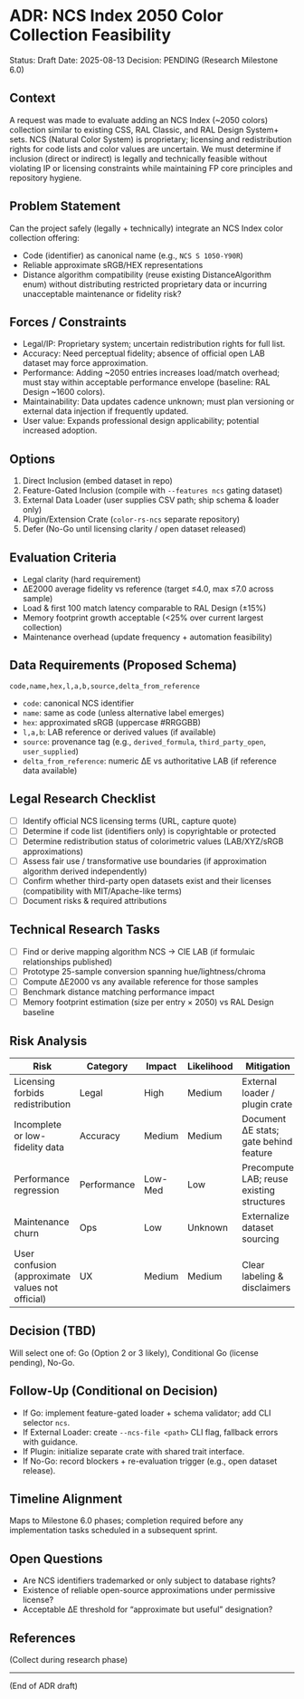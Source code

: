 # ADR: NCS Index 2050 Color Collection Feasibility

Status: Draft
Date: 2025-08-13
Decision: PENDING (Research Milestone 6.0)

## Context
A request was made to evaluate adding an NCS Index (~2050 colors) collection similar to existing CSS, RAL Classic, and RAL Design System+ sets. NCS (Natural Color System) is proprietary; licensing and redistribution rights for code lists and color values are uncertain. We must determine if inclusion (direct or indirect) is legally and technically feasible without violating IP or licensing constraints while maintaining FP core principles and repository hygiene.

## Problem Statement
Can the project safely (legally + technically) integrate an NCS Index color collection offering:
- Code (identifier) as canonical name (e.g., `NCS S 1050-Y90R`)
- Reliable approximate sRGB/HEX representations
- Distance algorithm compatibility (reuse existing DistanceAlgorithm enum)
without distributing restricted proprietary data or incurring unacceptable maintenance or fidelity risk?

## Forces / Constraints
- Legal/IP: Proprietary system; uncertain redistribution rights for full list.
- Accuracy: Need perceptual fidelity; absence of official open LAB dataset may force approximation.
- Performance: Adding ~2050 entries increases load/match overhead; must stay within acceptable performance envelope (baseline: RAL Design ~1600 colors).
- Maintainability: Data updates cadence unknown; must plan versioning or external data injection if frequently updated.
- User value: Expands professional design applicability; potential increased adoption.

## Options
1. Direct Inclusion (embed dataset in repo)
2. Feature-Gated Inclusion (compile with `--features ncs` gating dataset)
3. External Data Loader (user supplies CSV path; ship schema & loader only)
4. Plugin/Extension Crate (`color-rs-ncs` separate repository)
5. Defer (No-Go until licensing clarity / open dataset released)

## Evaluation Criteria
- Legal clarity (hard requirement)
- ΔE2000 average fidelity vs reference (target ≤4.0, max ≤7.0 across sample)
- Load & first 100 match latency comparable to RAL Design (±15%)
- Memory footprint growth acceptable (<25% over current largest collection)
- Maintenance overhead (update frequency + automation feasibility)

## Data Requirements (Proposed Schema)
`code,name,hex,l,a,b,source,delta_from_reference`
- `code`: canonical NCS identifier
- `name`: same as code (unless alternative label emerges)
- `hex`: approximated sRGB (uppercase #RRGGBB)
- `l,a,b`: LAB reference or derived values (if available)
- `source`: provenance tag (e.g., `derived_formula`, `third_party_open`, `user_supplied`)
- `delta_from_reference`: numeric ΔE vs authoritative LAB (if reference data available)

## Legal Research Checklist
- [ ] Identify official NCS licensing terms (URL, capture quote)
- [ ] Determine if code list (identifiers only) is copyrightable or protected
- [ ] Determine redistribution status of colorimetric values (LAB/XYZ/sRGB approximations)
- [ ] Assess fair use / transformative use boundaries (if approximation algorithm derived independently)
- [ ] Confirm whether third-party open datasets exist and their licenses (compatibility with MIT/Apache-like terms)
- [ ] Document risks & required attributions

## Technical Research Tasks
- [ ] Find or derive mapping algorithm NCS → CIE LAB (if formulaic relationships published)
- [ ] Prototype 25-sample conversion spanning hue/lightness/chroma
- [ ] Compute ΔE2000 vs any available reference for those samples
- [ ] Benchmark distance matching performance impact
- [ ] Memory footprint estimation (size per entry × 2050) vs RAL Design baseline

## Risk Analysis
| Risk | Category | Impact | Likelihood | Mitigation |
|------|----------|--------|------------|------------|
| Licensing forbids redistribution | Legal | High | Medium | External loader / plugin crate |
| Incomplete or low-fidelity data | Accuracy | Medium | Medium | Document ΔE stats; gate behind feature |
| Performance regression | Performance | Low-Med | Low | Precompute LAB; reuse existing structures |
| Maintenance churn | Ops | Low | Unknown | Externalize dataset sourcing |
| User confusion (approximate values not official) | UX | Medium | Medium | Clear labeling & disclaimers |

## Decision (TBD)
Will select one of: Go (Option 2 or 3 likely), Conditional Go (license pending), No-Go.

## Follow-Up (Conditional on Decision)
- If Go: implement feature-gated loader + schema validator; add CLI selector `ncs`.
- If External Loader: create `--ncs-file <path>` CLI flag, fallback errors with guidance.
- If Plugin: initialize separate crate with shared trait interface.
- If No-Go: record blockers + re-evaluation trigger (e.g., open dataset release).

## Timeline Alignment
Maps to Milestone 6.0 phases; completion required before any implementation tasks scheduled in a subsequent sprint.

## Open Questions
- Are NCS identifiers trademarked or only subject to database rights?
- Existence of reliable open-source approximations under permissive license?
- Acceptable ΔE threshold for “approximate but useful” designation?

## References
(Collect during research phase)

---
(End of ADR draft)

